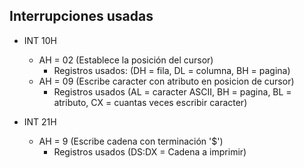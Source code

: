 ## Interrupciones usadas

- INT 10H

  - AH = 02 (Establece la posición del cursor)
    - Registros usados: (DH = fila, DL = columna, BH = pagina)
  - AH = 09 (Escribe caracter con atributo en posicion de cursor)
    - Registros usados (AL = caracter ASCII, BH = pagina, BL = atributo, CX = cuantas veces escribir caracter)

- INT 21H
  - AH = 9 (Escribe cadena con terminación '$')
    - Registros usados (DS:DX = Cadena a imprimir)

